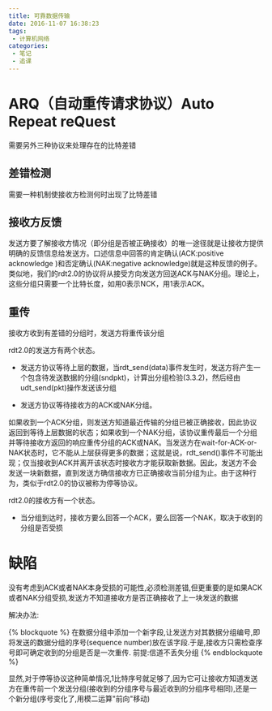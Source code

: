 ```yaml
---
title: 可靠数据传输
date: 2016-11-07 16:38:23
tags:
 - 计算机网络
categories:
 - 笔记
 - 追课
---
```


 # ARQ（自动重传请求协议）Auto Repeat reQuest

<!-- more --> 

 需要另外三种协议来处理存在的比特差错

 

 ## 差错检测

 

 需要一种机制使接收方检测何时出现了比特差错

 

 ## 接收方反馈

 

发送方要了解接收方情况（即分组是否被正确接收）的唯一途径就是让接收方提供明确的反馈信息给发送方。口述信息中回答的肯定确认(ACK:positive acknowledge )和否定确认(NAK:negative acknowledge)就是这种反馈的例子。类似地，我们的rdt2.0的协议将从接受方向发送方回送ACK与NAK分组。理论上，这些分组只需要一个比特长度，如用0表示NCK，用1表示ACK。

 

 ## 重传

 

 接收方收到有差错的分组时，发送方将重传该分组

 

 rdt2.0的发送方有两个状态。

 

  - 发送方协议等待上层的数据，当rdt_send(data)事件发生时，发送方将产生一个包含待发送数据的分组(sndpkt)，计算出分组检验(3.3.2)，然后经由udt_send(pkt)操作发送该分组

  - 发送方协议等待接收方的ACK或NAK分组。

  如果收到一个ACK分组，则发送方知道最近传输的分组已被正确接收，因此协议返回到等待上层数据的状态；如果收到一个NAK分组，该协议重传最后一个分组并等待接收方返回的响应重传分组的ACK或NAK。当发送方在wait-for-ACK-or-NAK状态时，它不能从上层获得更多的数据；这就是说，rdt_send()事件不可能出现；仅当接收到ACK并离开该状态时接收方才能获取新数据。因此，发送方不会发送一块新数据，直到发送方确信接收方已正确接收当前分组为止。由于这种行为，类似于rdt2.0的协议被称为停等协议。

  rdt2.0的接收方有一个状态。

  - 当分组到达时，接收方要么回答一个ACK，要么回答一个NAK，取决于收到的分组是否受损
 
 # 缺陷
 
 没有考虑到ACK或者NAK本身受损的可能性,必须检测差错,但更重要的是如果ACK或者NAK分组受损,发送方不知道接收方是否正确接收了上一块发送的数据

 解决办法:

{% blockquote %}
在数据分组中添加一个新字段,让发送方对其数据分组编号,即将发送的数据分组的序号(sequence number)放在该字段.于是,接收方只需检查序号即可确定收到的分组是否是一次重传.
前提:信道不丢失分组
{% endblockquote %}

显然,对于停等协议这种简单情况,1比特序号就足够了,因为它可让接收方知道发送方在重传前一个发送分组(接收到的分组序号与最近收到的分组序号相同),还是一个新分组(序号变化了,用模二运算"前向"移动)
